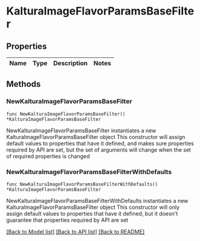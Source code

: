 # KalturaImageFlavorParamsBaseFilter

## Properties

Name | Type | Description | Notes
------------ | ------------- | ------------- | -------------

## Methods

### NewKalturaImageFlavorParamsBaseFilter

`func NewKalturaImageFlavorParamsBaseFilter() *KalturaImageFlavorParamsBaseFilter`

NewKalturaImageFlavorParamsBaseFilter instantiates a new KalturaImageFlavorParamsBaseFilter object
This constructor will assign default values to properties that have it defined,
and makes sure properties required by API are set, but the set of arguments
will change when the set of required properties is changed

### NewKalturaImageFlavorParamsBaseFilterWithDefaults

`func NewKalturaImageFlavorParamsBaseFilterWithDefaults() *KalturaImageFlavorParamsBaseFilter`

NewKalturaImageFlavorParamsBaseFilterWithDefaults instantiates a new KalturaImageFlavorParamsBaseFilter object
This constructor will only assign default values to properties that have it defined,
but it doesn't guarantee that properties required by API are set


[[Back to Model list]](../README.md#documentation-for-models) [[Back to API list]](../README.md#documentation-for-api-endpoints) [[Back to README]](../README.md)


